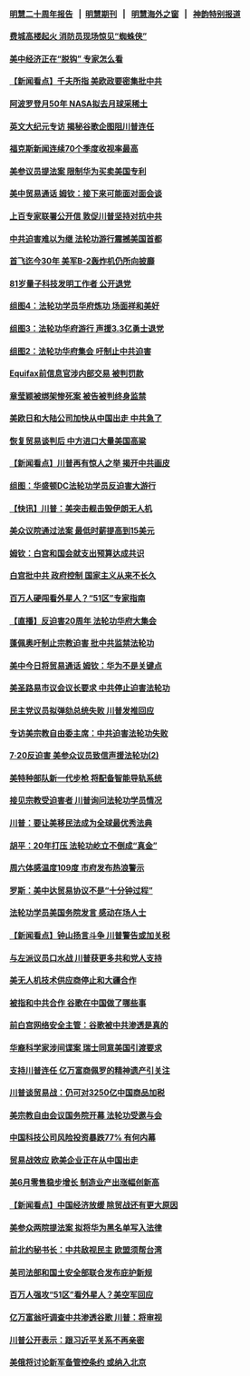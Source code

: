 #### [明慧二十周年报告](https://github.com/gfw-breaker/mh-reports/blob/master/README.md?t=07191702) &nbsp;&nbsp;|&nbsp;&nbsp;[明慧期刊](https://github.com/gfw-breaker/mh-qikan) &nbsp;&nbsp;|&nbsp;&nbsp; [明慧海外之窗](https://github.com/gfw-breaker/mh-news/blob/master/README.md?t=07191702) &nbsp;&nbsp;|&nbsp;&nbsp; [神韵特别报道](https://github.com/gfw-breaker/mh-news/blob/master/shenyun.md?t=07191702) 

#### [费城高楼起火 消防员现场惊见“蜘蛛侠”](../pages/nsc412/n11396040.md?t=07191702) 

#### [美中经济正在“脱钩” 专家怎么看](../pages/nsc412/n11396179.md?t=07191702) 

#### [【新闻看点】千夫所指 美欧政要密集批中共](../pages/nsc412/n11396069.md?t=07191702) 

#### [阿波罗登月50年 NASA拟去月球采稀土](../pages/nsc412/n11395775.md?t=07191702) 

#### [英文大纪元专访 揭秘谷歌企图阻川普连任](../pages/nsc412/n11395918.md?t=07191702) 

#### [福克斯新闻连续70个季度收视率最高](../pages/nsc412/n11395496.md?t=07191702) 

#### [美参议员提法案 限制华为买卖美国专利](../pages/nsc412/n11395833.md?t=07191702) 

#### [美中贸易通话 姆钦：接下来可能面对面会谈](../pages/nsc412/n11395747.md?t=07191702) 

#### [上百专家联署公开信 敦促川普坚持对抗中共](../pages/nsc412/n11394859.md?t=07191702) 

#### [中共迫害难以为继 法轮功游行震撼美国首都](../pages/nsc412/n11394281.md?t=07191702) 

#### [首飞迄今30年 美军B-2轰炸机仍所向披靡](../pages/nsc412/n11395211.md?t=07191702) 

#### [81岁量子科技发明工作者 公开退党](../pages/nsc412/n11394585.md?t=07191702) 

#### [组图4：法轮功学员华府炼功 场面祥和美好](../pages/nsc412/n11394709.md?t=07191702) 

#### [组图3：法轮功华府游行 声援3.3亿勇士退党](../pages/nsc412/n11394387.md?t=07191702) 

#### [组图2：法轮功华府集会 吁制止中共迫害](../pages/nsc412/n11394282.md?t=07191702) 

#### [Equifax前信息官涉内部交易 被判罚款](../pages/nsc412/n11394044.md?t=07191702) 

#### [章莹颖被绑架惨死案 被告被判终身监禁](../pages/nsc412/n11394066.md?t=07191702) 

#### [美欧日和大陆公司加快从中国出走 中共急了](../pages/nsc412/n11393790.md?t=07191702) 

#### [恢复贸易谈判后 中方进口大量美国高粱](../pages/nsc412/n11393905.md?t=07191702) 

#### [【新闻看点】川普再有惊人之举 揭开中共画皮](../pages/nsc412/n11393493.md?t=07191702) 

#### [组图：华盛顿DC法轮功学员反迫害大游行](../pages/nsc412/n11393926.md?t=07191702) 

#### [【快讯】川普：美突击舰击毁伊朗无人机](../pages/nsc412/n11393964.md?t=07191702) 

#### [美众议院通过法案 最低时薪提高到15美元](../pages/nsc412/n11393728.md?t=07191702) 

#### [姆钦：白宫和国会就支出预算达成共识](../pages/nsc412/n11393650.md?t=07191702) 

#### [白宫批中共 政府控制 国家主义从来不长久](../pages/nsc412/n11393496.md?t=07191702) 

#### [百万人硬闯看外星人？“51区”专家指南](../pages/nsc412/n11393001.md?t=07191702) 

#### [【直播】反迫害20周年 法轮功华府大集会](../pages/nsc412/n11386430.md?t=07191702) 

#### [蓬佩奥吁制止宗教迫害 批中共监禁法轮功](../pages/nsc412/n11393342.md?t=07191702) 

#### [美中今日将贸易通话 姆钦：华为不是关键点](../pages/nsc412/n11393282.md?t=07191702) 

#### [美圣路易市议会议长要求 中共停止迫害法轮功](../pages/nsc412/n11393251.md?t=07191702) 

#### [民主党议员拟弹劾总统失败 川普发推回应](../pages/nsc412/n11392717.md?t=07191702) 

#### [专访美宗教自由委主席：中共迫害法轮功失败](../pages/nsc412/n11391294.md?t=07191702) 

#### [7‧20反迫害 美参众议员致信声援法轮功(2)](../pages/nsc412/n11391822.md?t=07191702) 

#### [美特种部队新一代步枪 将配备智能导轨系统](../pages/nsc412/n11392071.md?t=07191702) 

#### [接见宗教受迫害者 川普询问法轮功学员情况](../pages/nsc412/n11391208.md?t=07191702) 

#### [川普：要让美移民法成为全球最优秀法典](../pages/nsc412/n11391947.md?t=07191702) 

#### [胡平：20年打压 法轮功屹立不倒成“真金”](../pages/nsc412/n11391900.md?t=07191702) 

#### [周六体感温度109度 市府发布热浪警示](../pages/nsc412/n11391893.md?t=07191702) 

#### [罗斯：美中达贸易协议不是“十分钟过程”](../pages/nsc412/n11391165.md?t=07191702) 

#### [法轮功学员美国务院发言 感动在场人士](../pages/nsc412/n11391241.md?t=07191702) 

#### [【新闻看点】钟山扬言斗争 川普警告或加关税](../pages/nsc412/n11390828.md?t=07191702) 

#### [与左派议员口水战 川普获更多共和党人支持](../pages/nsc412/n11390726.md?t=07191702) 

#### [美无人机技术供应商停止和大疆合作](../pages/nsc412/n11390783.md?t=07191702) 

#### [被指和中共合作 谷歌在中国做了哪些事](../pages/nsc412/n11390549.md?t=07191702) 

#### [前白宫网络安全主管：谷歌被中共渗透是真的](../pages/nsc412/n11390388.md?t=07191702) 

#### [华裔科学家涉间谍案 瑞士同意美国引渡要求](../pages/nsc412/n11389956.md?t=07191702) 

#### [支持川普连任 亿万富商佩罗的精神遗产引关注](../pages/nsc412/n11387101.md?t=07191702) 

#### [川普谈贸易战：仍可对3250亿中国商品加税](../pages/nsc412/n11389051.md?t=07191702) 

#### [美宗教自由会议国务院开幕 法轮功受邀与会](../pages/nsc412/n11388662.md?t=07191702) 

#### [中国科技公司风险投资暴跌77% 有何内幕](../pages/nsc412/n11387891.md?t=07191702) 

#### [贸易战效应 欧美企业正在从中国出走](../pages/nsc412/n11389015.md?t=07191702) 

#### [美6月零售稳步增长 制造业产出涨幅创新高](../pages/nsc412/n11388696.md?t=07191702) 

#### [【新闻看点】中国经济放缓 除贸战还有更大原因](../pages/nsc412/n11388640.md?t=07191702) 

#### [美参众两院提法案 拟将华为黑名单写入法律](../pages/nsc412/n11388762.md?t=07191702) 

#### [前北约秘书长：中共敌视民主 欧盟须帮台湾](../pages/nsc412/n11388719.md?t=07191702) 

#### [美司法部和国土安全部联合发布庇护新规](../pages/nsc412/n11388481.md?t=07191702) 

#### [百万人强攻“51区”看外星人？美空军回应](../pages/nsc412/n11388537.md?t=07191702) 

#### [亿万富翁吁调查中共渗透谷歌 川普：将审视](../pages/nsc412/n11388500.md?t=07191702) 

#### [川普公开表示：跟习近平关系不再亲密](../pages/nsc412/n11388494.md?t=07191702) 

#### [美俄将讨论新军备管控条约 或纳入北京](../pages/nsc412/n11388244.md?t=07191702) 

